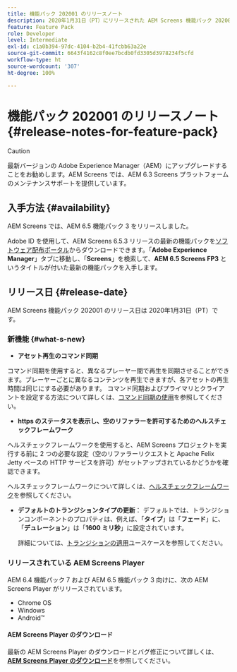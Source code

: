 ```yaml
---
title: 機能パック 202001 のリリースノート
description: 2020年1月31日（PT）にリリースされた AEM Screens 機能パック 202001 について説明します。
feature: Feature Pack
role: Developer
level: Intermediate
exl-id: c1a0b394-97dc-4104-b2b4-41fcbb63a22e
source-git-commit: 6643f4162c8f0ee7bcdb0fd3305d3978234f5cfd
workflow-type: ht
source-wordcount: '307'
ht-degree: 100%

---
```


# 機能パック 202001 のリリースノート{#release-notes-for-feature-pack}

>[!CAUTION]
>
>最新バージョンの Adobe Experience Manager（AEM）にアップグレードすることをお勧めします。AEM Screens では、AEM 6.3 Screens プラットフォームのメンテナンスサポートを提供しています。

## 入手方法 {#availability}

AEM Screens では、AEM 6.5 機能パック 3 をリリースしました。

Adobe ID を使用して、AEM Screens 6.5.3 リリースの最新の機能パックを[ソフトウェア配布ポータル](https://experience.adobe.com/#/downloads/content/software-distribution/ja/aem.html)からダウンロードできます。「**Adobe Experience Manager**」タブに移動し、「**Screens**」を検索して、**AEM 6.5 Screens FP3** というタイトルが付いた最新の機能パックを入手します。

## リリース日 {#release-date}

AEM Screens 機能パック 202001 のリリース日は 2020年1月31日（PT）です。

### 新機能 {#what-s-new}

* **アセット再生のコマンド同期**

コマンド同期を使用すると、異なるプレーヤー間で再生を同期させることができます。プレーヤーごとに異なるコンテンツを再生できますが、各アセットの再生時間は同じにする必要があります。
コマンド同期およびプライマリとクライアントを設定する方法について詳しくは、[コマンド同期の使用](using-command-sync.md)を参照してください。

* **https のステータスを表示し、空のリファラーを許可するためのヘルスチェックフレームワーク**

ヘルスチェックフレームワークを使用すると、AEM Screens プロジェクトを実行する前に 2 つの必要な設定（空のリファラーリクエストと Apache Felix Jetty ベースの HTTP サービスを許可）がセットアップされているかどうかを確認できます。

ヘルスチェックフレームワークについて詳しくは、[ヘルスチェックフレームワーク](/help/user-guide/configuring-screens-introduction.md#health-check-framework)を参照してください。

* **デフォルトのトランジションタイプの更新**：
デフォルトでは、トランジションコンポーネントのプロパティは、例えば、「**タイプ**」は「**フェード**」に、「**デュレーション**」は「**1600 ミリ秒**」に設定されています。

  詳細については、[トランジションの適用](/help/user-guide/applying-transitions.md)ユースケースを参照してください。


### リリースされている AEM Screens Player

AEM 6.4 機能パック 7 および AEM 6.5 機能パック 3 向けに、次の AEM Screens Player がリリースされています。

* Chrome OS
* Windows
* Android™

#### AEM Screens Player のダウンロード

最新の AEM Screens Player のダウンロードとバグ修正について詳しくは、[**AEM Screens Player のダウンロード**](https://download.macromedia.com/screens/)を参照してください。
